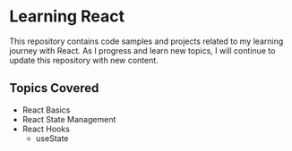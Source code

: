 # Learning React

This repository contains code samples and projects related to my learning journey with React. As I progress and learn new topics, I will continue to update this repository with new content.

## Topics Covered

- React Basics
- React State Management
- React Hooks
  - useState
